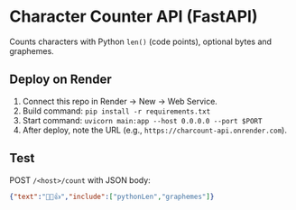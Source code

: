 # Character Counter API (FastAPI)

Counts characters with Python `len()` (code points), optional bytes and graphemes.

## Deploy on Render
1. Connect this repo in Render → New → Web Service.
2. Build command: `pip install -r requirements.txt`
3. Start command: `uvicorn main:app --host 0.0.0.0 --port $PORT`
4. After deploy, note the URL (e.g., `https://charcount-api.onrender.com`).

## Test
POST `/<host>/count` with JSON body:
```json
{"text":"👍🏽👍","include":["pythonLen","graphemes"]}

